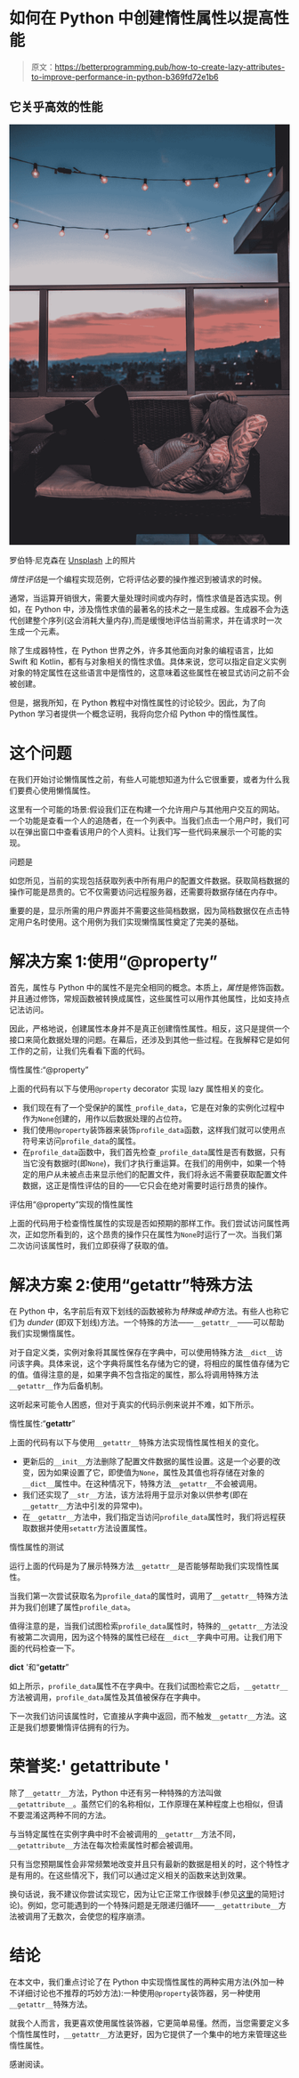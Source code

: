 # 如何在 Python 中创建惰性属性以提高性能

> 原文：<https://betterprogramming.pub/how-to-create-lazy-attributes-to-improve-performance-in-python-b369fd72e1b6>

## 它关乎高效的性能

![](img/825db9445833cc33a4ce0e011112b090.png)

罗伯特·尼克森在 [Unsplash](https://unsplash.com?utm_source=medium&utm_medium=referral) 上的照片

*惰性评估*是一个编程实现范例，它将评估必要的操作推迟到被请求的时候。

通常，当运算开销很大，需要大量处理时间或内存时，惰性求值是首选实现。例如，在 Python 中，涉及惰性求值的最著名的技术之一是生成器。生成器不会为迭代创建整个序列(这会消耗大量内存),而是缓慢地评估当前需求，并在请求时一次生成一个元素。

除了生成器特性，在 Python 世界之外，许多其他面向对象的编程语言，比如 Swift 和 Kotlin，都有与对象相关的惰性求值。具体来说，您可以指定自定义实例对象的特定属性在这些语言中是惰性的，这意味着这些属性在被显式访问之前不会被创建。

但是，据我所知，在 Python 教程中对惰性属性的讨论较少。因此，为了向 Python 学习者提供一个概念证明，我将向您介绍 Python 中的惰性属性。

# 这个问题

在我们开始讨论懒惰属性之前，有些人可能想知道为什么它很重要，或者为什么我们要费心使用懒惰属性。

这里有一个可能的场景:假设我们正在构建一个允许用户与其他用户交互的网站。一个功能是查看一个人的追随者，在一个列表中。当我们点击一个用户时，我们可以在弹出窗口中查看该用户的个人资料。让我们写一些代码来展示一个可能的实现。

问题是

如您所见，当前的实现包括获取列表中所有用户的配置文件数据。获取简档数据的操作可能是昂贵的。它不仅需要访问远程服务器，还需要将数据存储在内存中。

重要的是，显示所需的用户界面并不需要这些简档数据，因为简档数据仅在点击特定用户名时使用。这个用例为我们实现懒惰属性奠定了完美的基础。

# 解决方案 1:使用“@property”

首先，属性与 Python 中的属性不是完全相同的概念。本质上，*属性*是修饰函数。并且通过修饰，常规函数被转换成属性，这些属性可以用作其他属性，比如支持点记法访问。

因此，严格地说，创建属性本身并不是真正创建惰性属性。相反，这只是提供一个接口来简化数据处理的问题。在幕后，还涉及到其他一些过程。在我解释它是如何工作的之前，让我们先看看下面的代码。

惰性属性:“@property”

上面的代码有以下与使用`@property` decorator 实现 lazy 属性相关的变化。

*   我们现在有了一个受保护的属性`_profile_data`，它是在对象的实例化过程中作为`None`创建的，用作以后数据处理的占位符。
*   我们使用`@property`装饰器来装饰`profile_data`函数，这样我们就可以使用点符号来访问`profile_data`的属性。
*   在`profile_data`函数中，我们首先检查`_profile_data`属性是否有数据，只有当它没有数据时(即`None`)，我们才执行重运算。在我们的用例中，如果一个特定的用户从未被点击来显示他们的配置文件，我们将永远不需要获取配置文件数据，这正是惰性评估的目的——它只会在绝对需要时运行昂贵的操作。

评估用“@property”实现的惰性属性

上面的代码用于检查惰性属性的实现是否如预期的那样工作。我们尝试访问属性两次，正如您所看到的，这个昂贵的操作只在属性为`None`时运行了一次。当我们第二次访问该属性时，我们立即获得了获取的值。

# 解决方案 2:使用“__getattr__”特殊方法

在 Python 中，名字前后有双下划线的函数被称为*特殊*或*神奇*方法。有些人也称它们为 *dunder* (即双下划线)方法。一个特殊的方法——`__getattr__`——可以帮助我们实现懒惰属性。

对于自定义类，实例对象将其属性保存在字典中，可以使用特殊方法`__dict__`访问该字典。具体来说，这个字典将属性名存储为它的键，将相应的属性值存储为它的值。值得注意的是，如果字典不包含指定的属性，那么将调用特殊方法`__getattr__`作为后备机制。

这听起来可能令人困惑，但对于真实的代码示例来说并不难，如下所示。

惰性属性:“__getattr__”

上面的代码有以下与使用`__getattr__`特殊方法实现惰性属性相关的变化。

*   更新后的`__init__`方法删除了配置文件数据的属性设置。这是一个必要的改变，因为如果设置了它，即使值为`None`，属性及其值也将存储在对象的`__dict__`属性中。在这种情况下，特殊方法`__getattr__`不会被调用。
*   我们还实现了`__str__`方法，该方法将用于显示对象以供参考(即在`__getattr__`方法中引发的异常中)。
*   在`__getattr__`方法中，我们指定当访问`profile_data`属性时，我们将远程获取数据并使用`setattr`方法设置属性。

惰性属性的测试

运行上面的代码是为了展示特殊方法`__getattr__`是否能够帮助我们实现惰性属性。

当我们第一次尝试获取名为`profile_data`的属性时，调用了`__getattr__`特殊方法并为我们创建了属性`profile_data`。

值得注意的是，当我们试图检索`profile_data`属性时，特殊的`__getattr__`方法没有被第二次调用，因为这个特殊的属性已经在`__dict__`字典中可用。让我们用下面的代码检查一下。

__dict__ '和“__getattr__”

如上所示，`profile_data`属性不在字典中。在我们试图检索它之后，`__getattr__`方法被调用，`profile_data`属性及其值被保存在字典中。

下一次我们访问该属性时，它直接从字典中返回，而不触发`__getattr__`方法。这正是我们想要懒惰评估拥有的行为。

# 荣誉奖:' __getattribute__ '

除了`__getattr__`方法，Python 中还有另一种特殊的方法叫做`__getattribute__`。虽然它们的名称相似，工作原理在某种程度上也相似，但请不要混淆这两种不同的方法。

与当特定属性在实例字典中时不会被调用的`__getattr__`方法不同，`__getattribute__`方法在每次检索属性时都会被调用。

只有当您预期属性会非常频繁地改变并且只有最新的数据是相关的时，这个特性才是有用的。在这些情况下，我们可以通过定义相关的函数来达到效果。

换句话说，我不建议你尝试实现它，因为让它正常工作很棘手(参见[这里](https://stackoverflow.com/questions/3278077/difference-between-getattr-vs-getattribute)的简短讨论)。例如，您可能遇到的一个特殊问题是无限递归循环——`__getattribute__`方法被调用了无数次，会使您的程序崩溃。

# 结论

在本文中，我们重点讨论了在 Python 中实现惰性属性的两种实用方法(外加一种不详细讨论也不推荐的巧妙方法):一种使用`@property`装饰器，另一种使用`__getattr__`特殊方法。

就我个人而言，我更喜欢使用属性装饰器，它更简单易懂。然而，当您需要定义多个惰性属性时，`__getattr__`方法更好，因为它提供了一个集中的地方来管理这些惰性属性。

感谢阅读。